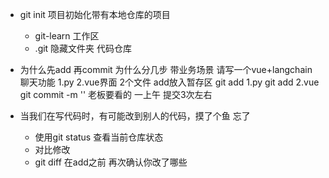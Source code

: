 - git init 项目初始化带有本地仓库的项目
  - git-learn 工作区
  - .git 隐藏文件夹 代码仓库

- 为什么先add 再commit
    为什么分几步
    带业务场景
    请写一个vue+langchain 聊天功能
    1.py 2.vue界面
    2个文件 add放入暂存区
    git add 1.py
    git add 2.vue
    git commit -m '' 老板要看的
    一上午 提交3次左右

- 当我们在写代码时，有可能改到别人的代码，摸了个鱼 忘了 
  - 使用git status 查看当前仓库状态
  - 对比修改
  - git diff 在add之前 再次确认你改了哪些